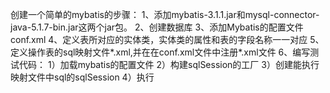 创建一个简单的mybatis的步骤：
1、添加mybatis-3.1.1.jar和mysql-connector-java-5.1.7-bin.jar这两个jar包。
2、创建数据库
3、添加Mybatis的配置文件conf.xml
4、定义表所对应的实体类，实体类的属性和表的字段名称一一对应
5、定义操作表的sql映射文件*.xml,并在在conf.xml文件中注册*.xml文件
6、编写测试代码：
  1）加载mybatis的配置文件
  2）构建sqlSession的工厂
  3）创建能执行映射文件中sql的sqlSession
  4）执行
